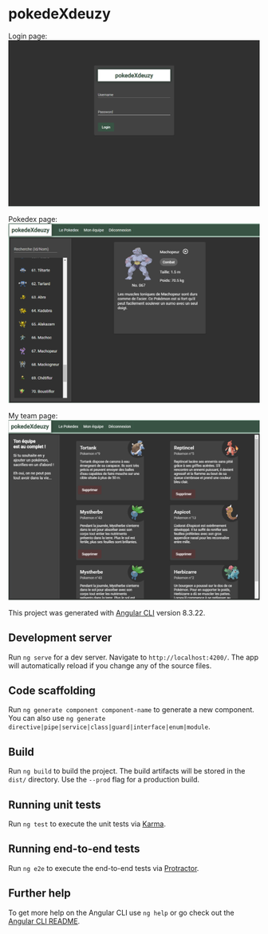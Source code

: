 # pokedeXdeuzy

Login page:
![alt text](https://github.com/aymanous/pokedexdeuzy/blob/master/src/assets/img/screenshots/login.png)

Pokedex page:
![alt text](https://github.com/aymanous/pokedexdeuzy/blob/master/src/assets/img/screenshots/pokedex.png)

My team page:
![alt text](https://github.com/aymanous/pokedexdeuzy/blob/master/src/assets/img/screenshots/myteam.png)



This project was generated with [Angular CLI](https://github.com/angular/angular-cli) version 8.3.22.

## Development server

Run `ng serve` for a dev server. Navigate to `http://localhost:4200/`. The app will automatically reload if you change any of the source files.

## Code scaffolding

Run `ng generate component component-name` to generate a new component. You can also use `ng generate directive|pipe|service|class|guard|interface|enum|module`.

## Build

Run `ng build` to build the project. The build artifacts will be stored in the `dist/` directory. Use the `--prod` flag for a production build.

## Running unit tests

Run `ng test` to execute the unit tests via [Karma](https://karma-runner.github.io).

## Running end-to-end tests

Run `ng e2e` to execute the end-to-end tests via [Protractor](http://www.protractortest.org/).

## Further help

To get more help on the Angular CLI use `ng help` or go check out the [Angular CLI README](https://github.com/angular/angular-cli/blob/master/README.md).
